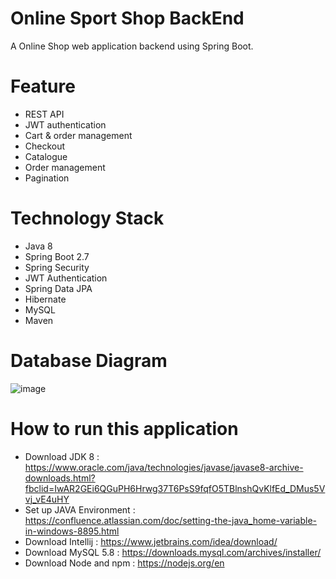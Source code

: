 # Online Sport Shop BackEnd
A Online Shop web application backend using Spring Boot.
# Feature
- REST API
- JWT authentication
- Cart & order management
- Checkout
- Catalogue
- Order management
- Pagination
# Technology Stack
- Java 8
- Spring Boot 2.7
- Spring Security
- JWT Authentication
- Spring Data JPA
- Hibernate
- MySQL
- Maven
# Database Diagram
![image](https://github.com/juny76/sport_shop/assets/87554832/a9f09716-30d2-4913-9386-82f645df6d5a)

# How to run this application
- Download JDK 8 : https://www.oracle.com/java/technologies/javase/javase8-archive-downloads.html?fbclid=IwAR2GEi6QGuPH6Hrwg37T6PsS9fqfO5TBlnshQvKlfEd_DMus5Vvj_vE4uHY
- Set up JAVA Environment : https://confluence.atlassian.com/doc/setting-the-java_home-variable-in-windows-8895.html
- Download Intellij : https://www.jetbrains.com/idea/download/
- Download MySQL 5.8 : https://downloads.mysql.com/archives/installer/
- Download Node and npm : https://nodejs.org/en




